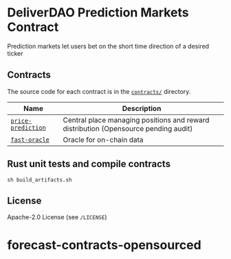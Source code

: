 DeliverDAO Prediction Markets Contract
===============================

Prediction markets let users bet on the short time direction of a desired ticker

Contracts
---------

The source code for each contract is in the [`contracts/`](contracts/)
directory.

| Name                                               | Description                            |
| -------------------------------------------------- | -------------------------------------- |
| [`price-prediction`](contracts/price_prediction) | Central place managing positions and reward distribution (Opensource pending audit) |
| [`fast-oracle`](contracts/fast_oracle)       | Oracle for on-chain data |

Rust unit tests and compile contracts
--------
```
sh build_artifacts.sh
```

License
-------

Apache-2.0 License (see `/LICENSE`)
# forecast-contracts-opensourced
